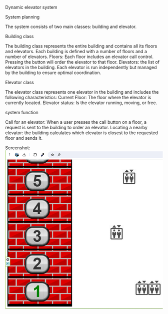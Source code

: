 Dynamic elevator system

System planning

The system consists of two main classes: building and elevator.

Building class

The building class represents the entire building and contains all its floors and elevators. Each building is defined with a number of floors and a number of elevators.
Floors: Each floor includes an elevator call control. Pressing the button will order the elevator to that floor.
Elevators: the list of elevators in the building. Each elevator is run independently but managed by the building to ensure optimal coordination.

Elevator class

The elevator class represents one elevator in the building and includes the following characteristics:
Current Floor: The floor where the elevator is currently located.
Elevator status: Is the elevator running, moving, or free.

system function

Call for an elevator: When a user presses the call button on a floor, a request is sent to the building to order an elevator.
Locating a nearby elevator: the building calculates which elevator is closest to the requested floor and sends it.

Screenshot:
![Main Screen](https://github.com/Sassi1000/ElevatorChallenge/blob/master/ScreenShot1.png)
